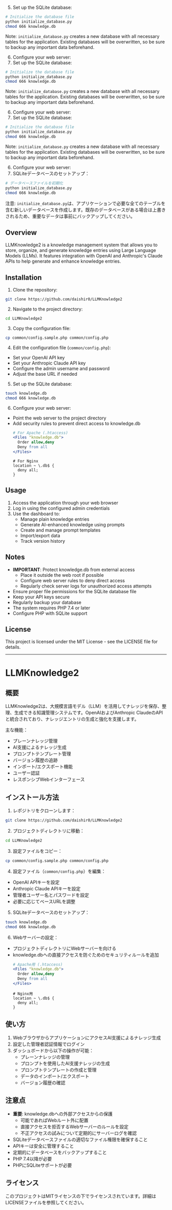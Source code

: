 5. Set up the SQLite database:
```bash
# Initialize the database file
python initialize_database.py
chmod 666 knowledge.db
```

Note: `initialize_database.py` creates a new database with all necessary tables for the application. Existing databases will be overwritten, so be sure to backup any important data beforehand.

6. Configure your web server:
5. Set up the SQLite database:
```bash
# Initialize the database file
python initialize_database.py
chmod 666 knowledge.db
```

Note: `initialize_database.py` creates a new database with all necessary tables for the application. Existing databases will be overwritten, so be sure to backup any important data beforehand.

6. Configure your web server:
5. Set up the SQLite database:
```bash
# Initialize the database file
python initialize_database.py
chmod 666 knowledge.db
```

Note: `initialize_database.py` creates a new database with all necessary tables for the application. Existing databases will be overwritten, so be sure to backup any important data beforehand.

6. Configure your web server:
5. SQLiteデータベースのセットアップ：
```bash
# データベースファイルを初期化
python initialize_database.py
chmod 666 knowledge.db
```

注意: `initialize_database.py`は、アプリケーションで必要な全てのテーブルを含む新しいデータベースを作成します。既存のデータベースがある場合は上書きされるため、重要なデータは事前にバックアップしてください。
## Overview
LLMKnowledge2 is a knowledge management system that allows you to store, organize, and generate knowledge entries using Large Language Models (LLMs). It features integration with OpenAI and Anthropic's Claude APIs to help generate and enhance knowledge entries.
## Installation
1. Clone the repository:
```bash
git clone https://github.com/daishir0/LLMKnowledge2
```

2. Navigate to the project directory:
```bash
cd LLMKnowledge2
```

3. Copy the configuration file:
```bash
cp common/config.sample.php common/config.php
```

4. Edit the configuration file (`common/config.php`):
- Set your OpenAI API key
- Set your Anthropic Claude API key
- Configure the admin username and password
- Adjust the base URL if needed

5. Set up the SQLite database:
```bash
touch knowledge.db
chmod 666 knowledge.db
```

6. Configure your web server:
- Point the web server to the project directory
- Add security rules to prevent direct access to knowledge.db
  ```apache
  # For Apache (.htaccess)
  <Files "knowledge.db">
    Order allow,deny
    Deny from all
  </Files>
  ```
  ```nginx
  # For Nginx
  location ~ \.db$ {
    deny all;
  }
  ```

## Usage
1. Access the application through your web browser
2. Log in using the configured admin credentials
3. Use the dashboard to:
   - Manage plain knowledge entries
   - Generate AI-enhanced knowledge using prompts
   - Create and manage prompt templates
   - Import/export data
   - Track version history

## Notes
- **IMPORTANT**: Protect knowledge.db from external access
  - Place it outside the web root if possible
  - Configure web server rules to deny direct access
  - Regularly check server logs for unauthorized access attempts
- Ensure proper file permissions for the SQLite database file
- Keep your API keys secure
- Regularly backup your database
- The system requires PHP 7.4 or later
- Configure PHP with SQLite support

## License
This project is licensed under the MIT License - see the LICENSE file for details.

---

# LLMKnowledge2
## 概要
LLMKnowledge2は、大規模言語モデル（LLM）を活用してナレッジを保存、整理、生成できる知識管理システムです。OpenAIおよびAnthropic ClaudeのAPIと統合されており、ナレッジエントリの生成と強化を支援します。

主な機能：
- プレーンナレッジ管理
- AI支援によるナレッジ生成
- プロンプトテンプレート管理
- バージョン履歴の追跡
- インポート/エクスポート機能
- ユーザー認証
- レスポンシブWebインターフェース

## インストール方法
1. レポジトリをクローンします：
```bash
git clone https://github.com/daishir0/LLMKnowledge2
```

2. プロジェクトディレクトリに移動：
```bash
cd LLMKnowledge2
```

3. 設定ファイルをコピー：
```bash
cp common/config.sample.php common/config.php
```

4. 設定ファイル（`common/config.php`）を編集：
- OpenAI APIキーを設定
- Anthropic Claude APIキーを設定
- 管理者ユーザー名とパスワードを設定
- 必要に応じてベースURLを調整

5. SQLiteデータベースのセットアップ：
```bash
touch knowledge.db
chmod 666 knowledge.db
```

6. Webサーバーの設定：
- プロジェクトディレクトリにWebサーバーを向ける
- knowledge.dbへの直接アクセスを防ぐためのセキュリティルールを追加
  ```apache
  # Apache用 (.htaccess)
  <Files "knowledge.db">
    Order allow,deny
    Deny from all
  </Files>
  ```
  ```nginx
  # Nginx用
  location ~ \.db$ {
    deny all;
  }
  ```

## 使い方
1. WebブラウザからアプリケーションにアクセスAI支援によるナレッジ生成
2. 設定した管理者認証情報でログイン
3. ダッシュボードから以下の操作が可能：
   - プレーンナレッジの管理
   - プロンプトを使用したAI支援ナレッジの生成
   - プロンプトテンプレートの作成と管理
   - データのインポート/エクスポート
   - バージョン履歴の確認

## 注意点
- **重要**: knowledge.dbへの外部アクセスからの保護
  - 可能であればWebルート外に配置
  - 直接アクセスを拒否するWebサーバーのルールを設定
  - 不正アクセスの試みについて定期的にサーバーログを確認
- SQLiteデータベースファイルの適切なファイル権限を確保すること
- APIキーは安全に管理すること
- 定期的にデータベースをバックアップすること
- PHP 7.4以降が必要
- PHPにSQLiteサポートが必要

## ライセンス
このプロジェクトはMITライセンスの下でライセンスされています。詳細はLICENSEファイルを参照してください。
